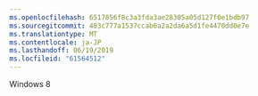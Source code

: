 ```yaml
---
ms.openlocfilehash: 6517856f8c3a3fda3ae28305a05d127f0e1bdb97
ms.sourcegitcommit: 483c777a1537ccab6a2a2da6a5d1fe4470dd0e7e
ms.translationtype: MT
ms.contentlocale: ja-JP
ms.lasthandoff: 06/19/2019
ms.locfileid: "61564512"
---
```

Windows 8